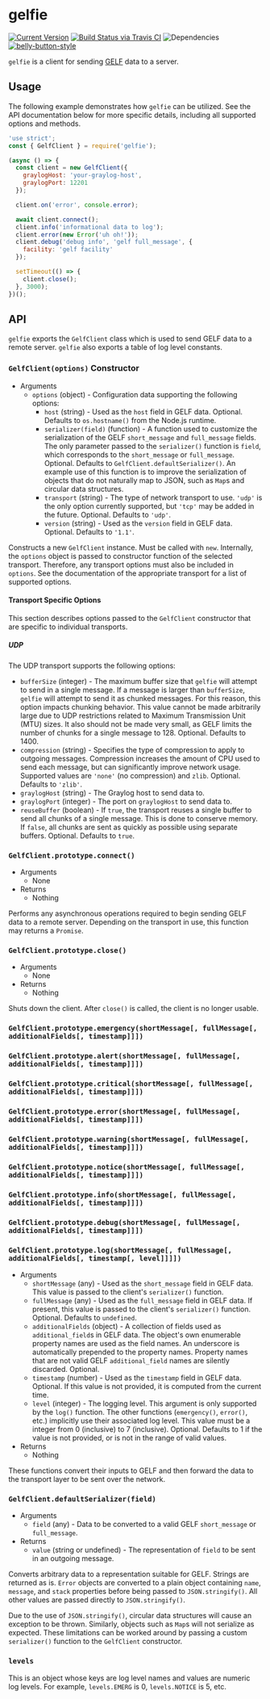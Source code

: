 # gelfie

[![Current Version](https://img.shields.io/npm/v/gelfie.svg)](https://www.npmjs.org/package/gelfie)
[![Build Status via Travis CI](https://travis-ci.org/cjihrig/gelfie.svg?branch=master)](https://travis-ci.org/cjihrig/gelfie)
![Dependencies](http://img.shields.io/david/cjihrig/gelfie.svg)
[![belly-button-style](https://img.shields.io/badge/eslint-bellybutton-4B32C3.svg)](https://github.com/cjihrig/belly-button)

`gelfie` is a client for sending [GELF](https://docs.graylog.org/en/latest/pages/gelf.html) data to a server.

## Usage

The following example demonstrates how `gelfie` can be utilized. See the API
documentation below for more specific details, including all supported options
and methods.

```javascript
'use strict';
const { GelfClient } = require('gelfie');

(async () => {
  const client = new GelfClient({
    graylogHost: 'your-graylog-host',
    graylogPort: 12201
  });

  client.on('error', console.error);

  await client.connect();
  client.info('informational data to log');
  client.error(new Error('uh oh!'));
  client.debug('debug info', 'gelf full_message', {
    facility: 'gelf facility'
  });

  setTimeout(() => {
    client.close();
  }, 3000);
})();
```

## API

`gelfie` exports the `GelfClient` class which is used to send GELF data to a
remote server. `gelfie` also exports a table of log level constants.

### `GelfClient(options)` Constructor

  - Arguments
    - `options` (object) - Configuration data supporting the following options:
      - `host` (string) - Used as the `host` field in GELF data. Optional. Defaults to `os.hostname()` from the Node.js runtime.
      - `serializer(field)` (function) - A function used to customize the serialization of the GELF `short_message` and `full_message` fields. The only parameter passed to the `serializer()` function is `field`, which corresponds to the `short_message` or `full_message`. Optional. Defaults to `GelfClient.defaultSerializer()`. An example use of this function is to
      improve the serialization of objects that do not naturally map to JSON, such as `Map`s and circular data structures.
      - `transport` (string) - The type of network transport to use. `'udp'` is
      the only option currently supported, but `'tcp'` may be added in the future. Optional. Defaults to `'udp'`.
      - `version` (string) - Used as the `version` field in GELF data. Optional. Defaults to `'1.1'`.

Constructs a new `GelfClient` instance. Must be called with `new`. Internally,
the `options` object is passed to constructor function of the selected
transport. Therefore, any transport options must also be included in `options`.
See the documentation of the appropriate transport for a list of supported
options.

#### Transport Specific Options

This section describes options passed to the `GelfClient` constructor that are
specific to individual transports.

##### UDP

The UDP transport supports the following options:

  - `bufferSize` (integer) - The maximum buffer size that `gelfie` will attempt
  to send in a single message. If a message is larger than `bufferSize`,
  `gelfie` will attempt to send it as chunked messages. For this reason, this
  option impacts chunking behavior. This value cannot be made arbitrarily large
  due to UDP restrictions related to Maximum Transmission Unit (MTU) sizes. It
  also should not be made very small, as GELF limits the number of chunks for a
  single message to 128. Optional. Defaults to 1400.
  - `compression` (string) - Specifies the type of compression to apply to
  outgoing messages. Compression increases the amount of CPU used to send each
  message, but can significantly improve network usage. Supported values are
  `'none'` (no compression) and `zlib`. Optional. Defaults to `'zlib'`.
  - `graylogHost` (string) - The Graylog host to send data to.
  - `graylogPort` (integer) - The port on `graylogHost` to send data to.
  - `reuseBuffer` (boolean) - If `true`, the transport reuses a single buffer to
  send all chunks of a single message. This is done to conserve memory. If
  `false`, all chunks are sent as quickly as possible using separate buffers.
  Optional. Defaults to `true`.

### `GelfClient.prototype.connect()`

  - Arguments
    - None
  - Returns
    - Nothing

Performs any asynchronous operations required to begin sending GELF data to a
remote server. Depending on the transport in use, this function may returns a
`Promise`.

### `GelfClient.prototype.close()`

  - Arguments
    - None
  - Returns
    - Nothing

Shuts down the client. After `close()` is called, the client is no longer
usable.

### `GelfClient.prototype.emergency(shortMessage[, fullMessage[, additionalFields[, timestamp]]])`
### `GelfClient.prototype.alert(shortMessage[, fullMessage[, additionalFields[, timestamp]]])`
### `GelfClient.prototype.critical(shortMessage[, fullMessage[, additionalFields[, timestamp]]])`
### `GelfClient.prototype.error(shortMessage[, fullMessage[, additionalFields[, timestamp]]])`
### `GelfClient.prototype.warning(shortMessage[, fullMessage[, additionalFields[, timestamp]]])`
### `GelfClient.prototype.notice(shortMessage[, fullMessage[, additionalFields[, timestamp]]])`
### `GelfClient.prototype.info(shortMessage[, fullMessage[, additionalFields[, timestamp]]])`
### `GelfClient.prototype.debug(shortMessage[, fullMessage[, additionalFields[, timestamp]]])`
### `GelfClient.prototype.log(shortMessage[, fullMessage[, additionalFields[, timestamp[, level]]]])`

  - Arguments
    - `shortMessage` (any) - Used as the `short_message` field in GELF data.
    This value is passed to the client's `serializer()` function.
    - `fullMessage` (any) - Used as the `full_message` field in GELF data. If
    present, this value is passed to the client's `serializer()` function.
    Optional. Defaults to `undefined`.
    - `additionalFields` (object) - A collection of fields used as
    `additional_field`s in GELF data. The object's own enumerable property names
    are used as the field names. An underscore is automatically prepended to the
    property names. Property names that are not valid GELF `additional_field`
    names are silently discarded. Optional.
    - `timestamp` (number) - Used as the `timestamp` field in GELF data.
    Optional. If this value is not provided, it is computed from the current
    time.
    - `level` (integer) - The logging level. This argument is only supported by
    the `log()` function. The other functions (`emergency()`, `error()`, etc.)
    implicitly use their associated log level. This value must be a integer from
    0 (inclusive) to 7 (inclusive). Optional. Defaults to 1 if the value is not
    provided, or is not in the range of valid values.
  - Returns
    - Nothing

These functions convert their inputs to GELF and then forward the data to the
transport layer to be sent over the network.

### `GelfClient.defaultSerializer(field)`

  - Arguments
    - `field` (any) - Data to be converted to a valid GELF `short_message` or
    `full_message`.
  - Returns
    - `value` (string or undefined) - The representation of `field` to be sent
    in an outgoing message.

Converts arbitrary data to a representation suitable for GELF. Strings are
returned as is. `Error` objects are converted to a plain object containing
`name`, `message`, and `stack` properties before being passed to
`JSON.stringify()`. All other values are passed directly to `JSON.stringify()`.

Due to the use of `JSON.stringify()`, circular data structures will cause an
exception to be thrown. Similarly, objects such as `Map`s will not serialize as
expected. These limitations can be worked around by passing a custom
`serializer()` function to the `GelfClient` constructor.

### `levels`

This is an object whose keys are log level names and values are numeric log
levels. For example, `levels.EMERG` is 0, `levels.NOTICE` is 5, etc.
